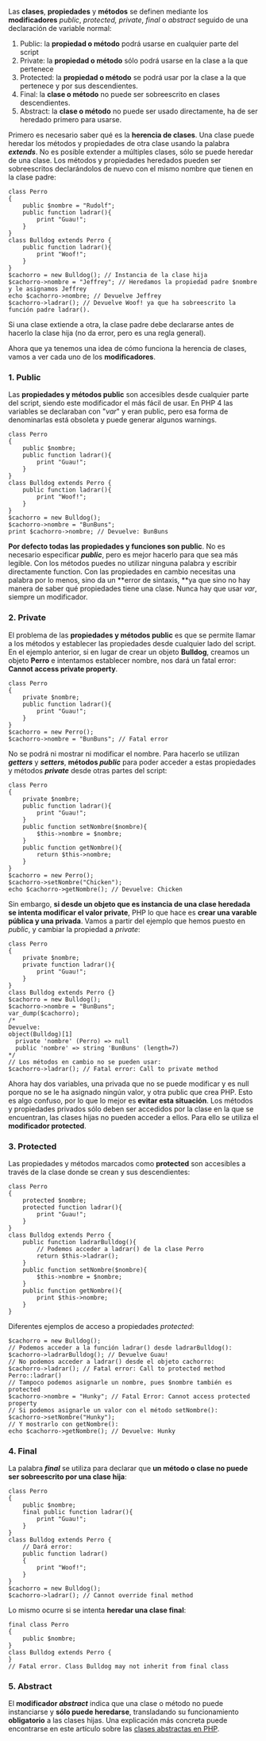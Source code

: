 Las **clases**, **propiedades** y **métodos** se definen mediante los **modificadores** _public_, _protected,_ _private_, _final_ o _abstract_ seguido de una declaración de variable normal:

1.  Public: la **propiedad o método** podrá usarse en cualquier parte del script
2.  Private: la **propiedad o método** sólo podrá usarse en la clase a la que pertenece
3.  Protected: la **propiedad o método** se podrá usar por la clase a la que pertenece y por sus descendientes.
4.  Final: la **clase o método** no puede ser sobreescrito en clases descendientes.
5.  Abstract: la **clase o método** no puede ser usado directamente, ha de ser heredado primero para usarse.

Primero es necesario saber qué es la **herencia de clases**. Una clase puede heredar los métodos y propiedades de otra clase usando la palabra _**extends**_. No es posible extender a múltiples clases, sólo se puede heredar de una clase. Los métodos y propiedades heredados pueden ser sobreescritos declarándolos de nuevo con el mismo nombre que tienen en la clase padre:

```
class Perro
{
    public $nombre = "Rudolf";
    public function ladrar(){
        print "Guau!";
    }
}
class Bulldog extends Perro {
    public function ladrar(){
        print "Woof!";
    }
}
$cachorro = new Bulldog(); // Instancia de la clase hija
$cachorro->nombre = "Jeffrey"; // Heredamos la propiedad padre $nombre y le asignamos Jeffrey
echo $cachorro->nombre; // Devuelve Jeffrey
$cachorro->ladrar(); // Devuelve Woof! ya que ha sobreescrito la función padre ladrar().
```

Si una clase extiende a otra, la clase padre debe declararse antes de hacerlo la clase hija (no da error, pero es una regla general).

Ahora que ya tenemos una idea de cómo funciona la herencia de clases, vamos a ver cada uno de los **modificadores**.

### 1. Public

Las **propiedades y métodos public** son accesibles desde cualquier parte del script, siendo este modificador el más fácil de usar. En PHP 4 las variables se declaraban con "_var_" y eran public, pero esa forma de denominarlas está obsoleta y puede generar algunos warnings.

```
class Perro
{
    public $nombre;
    public function ladrar(){
        print "Guau!";
    }
}
class Bulldog extends Perro {
    public function ladrar(){
        print "Woof!";
    }
}
$cachorro = new Bulldog();
$cachorro->nombre = "BunBuns";
print $cachorro->nombre; // Devuelve: BunBuns
```

**Por defecto todas las propiedades y funciones son public**. No es necesario especificar _**public**_, pero es mejor hacerlo para que sea más legible. Con los métodos puedes no utilizar ninguna palabra y escribir directamente function. Con las propiedades en cambio necesitas una palabra por lo menos, sino da un **error de sintaxis, **ya que sino no hay manera de saber qué propiedades tiene una clase. Nunca hay que usar _var_, siempre un modificador.

### 2. Private

El problema de las **propiedades y métodos public** es que se permite llamar a los métodos y establecer las propiedades desde cualquier lado del script. En el ejemplo anterior, si en lugar de crear un objeto **Bulldog**, creamos un objeto **Perro** e intentamos establecer nombre, nos dará un fatal error: **Cannot access private property**.

```
class Perro
{
    private $nombre;
    public function ladrar(){
        print "Guau!";
    }
}
$cachorro = new Perro();
$cachorro->nombre = "BunBuns"; // Fatal error
```

No se podrá ni mostrar ni modificar el nombre. Para hacerlo se utilizan _**getters**_ y _**setters**_, **métodos _public_** para poder acceder a estas propiedades y métodos _**private**_ desde otras partes del script:

```
class Perro
{
    private $nombre;
    public function ladrar(){
        print "Guau!";
    }
    public function setNombre($nombre){
        $this->nombre = $nombre;
    }
    public function getNombre(){
        return $this->nombre;
    }
}
$cachorro = new Perro();
$cachorro->setNombre("Chicken");
echo $cachorro->getNombre(); // Devuelve: Chicken
```

Sin embargo, **si desde un objeto que es instancia de una clase heredada se intenta modificar el valor private**, PHP lo que hace es **crear una varable pública y una privada**. Vamos a partir del ejemplo que hemos puesto en _public_, y cambiar la propiedad a _private_:

```
class Perro
{
    private $nombre;
    private function ladrar(){
        print "Guau!";
    }
}
class Bulldog extends Perro {}
$cachorro = new Bulldog();
$cachorro->nombre = "BunBuns";
var_dump($cachorro);
/*
Devuelve:
object(Bulldog)[1]
  private 'nombre' (Perro) => null
  public 'nombre' => string 'BunBuns' (length=7)
*/
// Los métodos en cambio no se pueden usar:
$cachorro->ladrar(); // Fatal error: Call to private method
```

Ahora hay dos variables, una privada que no se puede modificar y es null porque no se le ha asignado ningún valor, y otra public que crea PHP. Esto es algo confuso, por lo que lo mejor es **evitar esta situación**. Los métodos y propiedades privados sólo deben ser accedidos por la clase en la que se encuentran, las clases hijas no pueden acceder a ellos. Para ello se utiliza el **modificador protected**.

### 3. Protected

Las propiedades y métodos marcados como **protected** son accesibles a través de la clase donde se crean y sus descendientes:

```
class Perro
{
    protected $nombre;
    protected function ladrar(){
        print "Guau!";
    }
}
class Bulldog extends Perro {
    public function ladrarBulldog(){
        // Podemos acceder a ladrar() de la clase Perro
        return $this->ladrar();
    }
    public function setNombre($nombre){
        $this->nombre = $nombre;
    }
    public function getNombre(){
        print $this->nombre;
    }
}
```

Diferentes ejemplos de acceso a propiedades _protected_:

```
$cachorro = new Bulldog();
// Podemos acceder a la función ladrar() desde ladrarBulldog():
$cachorro->ladrarBulldog(); // Devuelve Guau!
// No podemos acceder a ladrar() desde el objeto cachorro:
$cachorro->ladrar(); // Fatal error: Call to protected method Perro::ladrar()
// Tampoco podemos asignarle un nombre, pues $nombre también es protected
$cachorro->nombre = "Hunky"; // Fatal Error: Cannot access protected property
// Si podemos asignarle un valor con el método setNombre():
$cachorro->setNombre("Hunky");
// Y mostrarlo con getNombre():
echo $cachorro->getNombre(); // Devuelve: Hunky
```

### 4. Final

La palabra _**final**_ se utiliza para declarar que **un método o clase no puede ser sobreescrito por una clase hija**:

```
class Perro
{
    public $nombre;
    final public function ladrar(){
        print "Guau!";
    }
}
class Bulldog extends Perro {
    // Dará error:
    public function ladrar()
    {
        print "Woof!";
    }
}
$cachorro = new Bulldog();
$cachorro->ladrar(); // Cannot override final method
```

Lo mismo ocurre si se intenta **heredar una clase final**:

```
final class Perro
{
    public $nombre;
}
class Bulldog extends Perro {
}
// Fatal error. Class Bulldog may not inherit from final class
```

### 5. Abstract

El **modificador _abstract_** indica que una clase o método no puede instanciarse y **sólo puede heredarse**, transladando su funcionamiento **obligatorio** a las clases hijas. Una explicación más concreta puede encontrarse en este artículo sobre las [clases abstractas en PHP](http://diego.com.es/clases-abstractas-en-php).